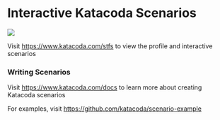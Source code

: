 # Interactive Katacoda Scenarios

[![](http://shields.katacoda.com/katacoda/stfs/count.svg)](https://www.katacoda.com/stfs "Get your profile on Katacoda.com")

Visit https://www.katacoda.com/stfs to view the profile and interactive scenarios

### Writing Scenarios
Visit https://www.katacoda.com/docs to learn more about creating Katacoda scenarios

For examples, visit https://github.com/katacoda/scenario-example
